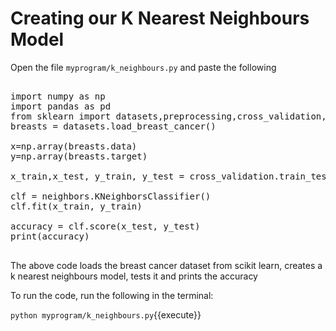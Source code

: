 # Creating our K Nearest Neighbours Model

Open the file `myprogram/k_neighbours.py` and paste the following

<pre class="file" data-filename="myprogram/k_neighbours.py" data-target="replace">

import numpy as np
import pandas as pd
from sklearn import datasets,preprocessing,cross_validation,neighbors,model_selection
breasts = datasets.load_breast_cancer()

x=np.array(breasts.data)
y=np.array(breasts.target)

x_train,x_test, y_train, y_test = cross_validation.train_test_split(x,y,test_size=0.2)

clf = neighbors.KNeighborsClassifier()
clf.fit(x_train, y_train)

accuracy = clf.score(x_test, y_test)
print(accuracy)

</pre>

The above code loads the breast cancer dataset from scikit learn, creates a k nearest neighbours model, tests it and prints the accuracy

To run the code, run the following in the terminal:

`python myprogram/k_neighbours.py`{{execute}}